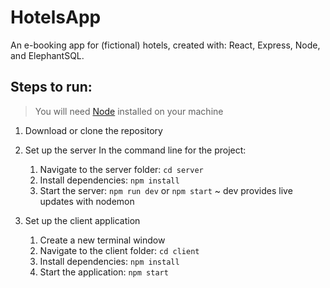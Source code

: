 # HotelsApp

An e-booking app for (fictional) hotels, created with: React, Express, Node, and ElephantSQL. 

## Steps to run:
> You will need [Node](https://nodejs.org/en) installed on your machine

1. Download or clone the repository

2. Set up the server
In the command line for the project:
    1. Navigate to the server folder: `cd server`
    2. Install dependencies: `npm install`
    3. Start the server: `npm run dev` or `npm start` ~ dev provides live updates with nodemon

3. Set up the client application
    1. Create a new terminal window
    2. Navigate to the client folder: `cd client`
    3. Install dependencies: `npm install`
    4. Start the application: `npm start`

